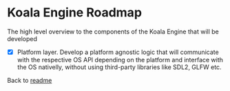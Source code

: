 # Koala Engine Roadmap

The high level overview to the components of the Koala Engine that will be developed

- [x] Platform layer. Develop a platform agnostic logic that will communicate with the respective OS API depending on the platform and interface with the OS nativelly, without using third-party libraries like SDL2, GLFW etc.

Back to [readme](README.md)
